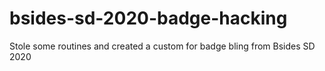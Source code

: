# bsides-sd-2020-badge-hacking
Stole some routines and created a custom for badge bling from Bsides SD 2020
